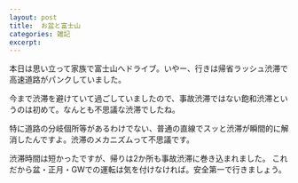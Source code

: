 ```yaml
---
layout: post
title:  お盆と富士山
categories: 雑記
excerpt: 
---
```

本日は思い立って家族で富士山へドライブ。いやー、行きは帰省ラッシュ渋滞で高速道路がパンクしていました。

今まで渋滞を避けていて過ごしていましたので、事故渋滞ではない飽和渋滞というのは初めて。なんとも不思議な渋滞でしたね。

特に道路の分岐個所等があるわけでない、普通の直線でスッと渋滞が瞬間的に解消したんですよ。渋滞のメカニズムって不思議です。


渋滞時間は短かったですが、帰りは2か所も事故渋滞に巻き込まれました。
これだから盆・正月・GWでの運転は気を付けなければ。安全第一で行きましょう。